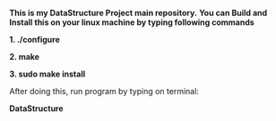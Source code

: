 
**This is my DataStructure Project main repository.**
__You can Build and Install this on your linux machine by typing following commands__


**1.  ./configure**

**2.  make**

**3.  sudo make install**

After doing this, run program by typing on terminal:

**DataStructure**
